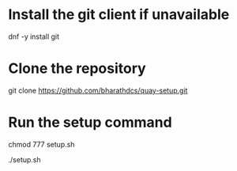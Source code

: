 # Install the git client if unavailable 

dnf -y install git

# Clone the repository 

git clone https://github.com/bharathdcs/quay-setup.git

# Run the setup command

chmod 777 setup.sh

./setup.sh
